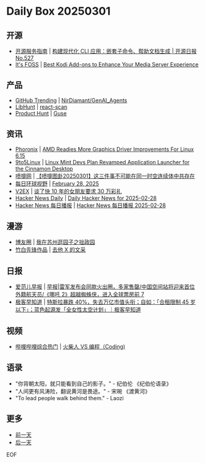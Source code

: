 # Daily Box 20250301

## 开源
- [开源服务指南](https://osguider.com/blog/) | [构建现代化 CLI 应用：嵌套子命令、帮助文档生成 | 开源日报 No.527](https://osguider.com/blog/post/daily/daily-527/)
- [It's FOSS](https://itsfoss.com/) | [Best Kodi Add-ons to Enhance Your Media Server Experience](https://itsfoss.com/best-kodi-add-ons/)

## 产品
- [GitHub Trending](https://github.com/trending?since=daily) | [NirDiamant/GenAI_Agents](https://github.com/NirDiamant/GenAI_Agents)
- [LibHunt](https://www.libhunt.com/) | [react-scan](https://www.libhunt.com/r/react-scan)
- [Product Hunt](https://www.producthunt.com) | [Guse](https://www.producthunt.com/posts/guse-2)

## 资讯
- [Phoronix](https://www.phoronix.com/) | [AMD Readies More Graphics Driver Improvements For Linux 6.15](https://www.phoronix.com/news/AMDGPU-Linux-6.15-Round-2)
- [9to5Linux](https://9to5linux.com/) | [Linux Mint Devs Plan Revamped Application Launcher for the Cinnamon Desktop](https://9to5linux.com/linux-mint-devs-plan-revamped-application-launcher-for-the-cinnamon-desktop)
- [喷嚏网](http://www.dapenti.com/blog/blog.asp?subjectid=70&name=xilei) | [【喷嚏图卦20250301】这三件事不可能在同一时空连续体中共存在](http://www.dapenti.com/blog/more.asp?name=xilei&id=184524)
- [每日环球视野](https://idai.ly/) | [February 28, 2025](http://m.idai.ly/se/a193iG?1740672000)
- [V2EX](https://www.v2ex.com/) | [谈了快 10 年的女朋友要求 30 万彩礼](https://www.v2ex.com/t/1115118)
- [Hacker News Daily](https://www.daemonology.net/hn-daily/) | [Daily Hacker News for 2025-02-28](https://www.daemonology.net/hn-daily/2025-02-28.html)
- [Hacker News 每日播报](https://hacker-news.agi.li/) | [Hacker News 每日播报 2025-02-28](https://hacker-news.agi.li/post/2025-02-28)

## 漫游
- [博友圈](https://www.boyouquan.com/home) | [我在苏州逛园子之拙政园](https://www.boyouquan.com/go?from=feed&link=https%3A%2F%2Fyayu.net%2F4936.html)
- [竹白先锋作品](https://www.zhubai.wiki/) | [去他 X 的文采](https://open.zhubai.wiki/a/l/t/z/pl/depykung/2507495092546981888)

## 日报
- [爱范儿早报](https://www.ifanr.com/category/ifanrnews) | [早报|雷军发布会同款火出圈，多家售罄/中国空间站将迎来首位外籍航天员/《哪吒 2》超越蜘蛛侠，进入全球票房前 7](https://www.ifanr.com/1616059)
- [极客早知道](https://www.geekpark.net/column/74) | [特斯拉暴跌 40%，失去万亿市值头衔；自如：「合租限制 45 岁以下」；蓝色起源发「全女性太空计划」｜极客早知道](https://www.geekpark.net/news/346446)

## 视频
- [哔哩哔哩综合热门](https://www.bilibili.com/v/popular/all/) | [火柴人 VS 编程（Coding)](https://b23.tv/BV11RXRYuEdL)

## 语录
- "你背朝太阳，就只能看到自己的影子。" - 纪伯伦 《纪伯伦语录》
- "人间更有风涛险，翻说黄河是畏途。" - 宋琬 《渡黄河》
- "To lead people walk behind them." - Laozi

## 更多
- [前一天](daily-box-20250228.md)
- [后一天](daily-box-20250302.md)

EOF